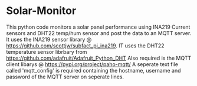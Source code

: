 # Solar-Monitor
This python code monitors a solar panel performance using INA219 Current sensors and DHT22 temp/hum sensor and post the data to an MQTT server.
It uses the INA219 sensor library @ https://github.com/scottjw/subfact_pi_ina219.
IT uses the DHT22 temperature sensor librbary from https://github.com/adafruit/Adafruit_Python_DHT
Also required is the MQTT client libarys @ https://pypi.org/project/paho-mqtt/
A seperate text file called 'mqtt_config' is required containing the hostname, username and password of the MQTT server on seperate lines.
